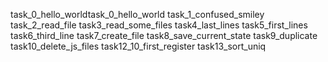 task_0_hello_worldtask_0_hello_world
task_1_confused_smiley
task_2_read_file
task3_read_some_files
task4_last_lines
task5_first_lines
task6_third_line
task7_create_file
task8_save_current_state
task9_duplicate
task10_delete_js_files
task12_10_first_register
task13_sort_uniq
